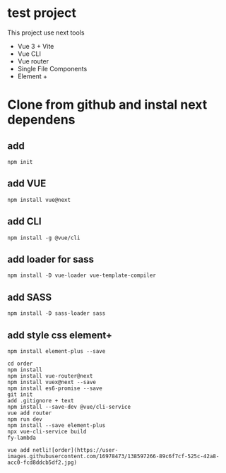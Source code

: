 # test project 

This project use next tools
* Vue 3 + Vite 
* Vue CLI
* Vue router
* Single File Components
* Element +

# Clone from github and instal next dependens

## add
`npm init`
## add VUE
`npm install vue@next`
## add CLI
`npm install -g @vue/cli`
## add loader for sass
`npm install -D vue-loader vue-template-compiler`
## add SASS
`npm install -D sass-loader sass`
## add style css element+
`npm install element-plus --save`

~~~ npm init vite-app order ~~~
cd order
npm install
npm install vue-router@next
npm install vuex@next --save
npm install es6-promise --save
git init
add .gitignore + text
npm install --save-dev @vue/cli-service
vue add router
npm run dev
npm install --save element-plus
npx vue-cli-service build
fy-lambda

vue add netli![order](https://user-images.githubusercontent.com/16978473/138597266-89c6f7cf-525c-42a8-acc0-fcd8ddcb5df2.jpg)
